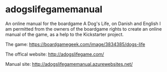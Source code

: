 # adogslifegamemanual
An online manual for the boardgame A Dog's Life, on Danish and English
I am permitted from the owners of the boardgame rights to create an online manual of the game, as a help to the Kickstarter project.

The game: https://boardgamegeek.com/image/3834385/dogs-life

The offical website: http://adogslifegame.com/

Manual site: http://adogslifegamemanual.azurewebsites.net/
